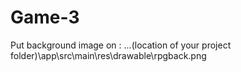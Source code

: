 # Game-3

Put background image on : ...(location of your project folder)\app\src\main\res\drawable\rpgback.png
